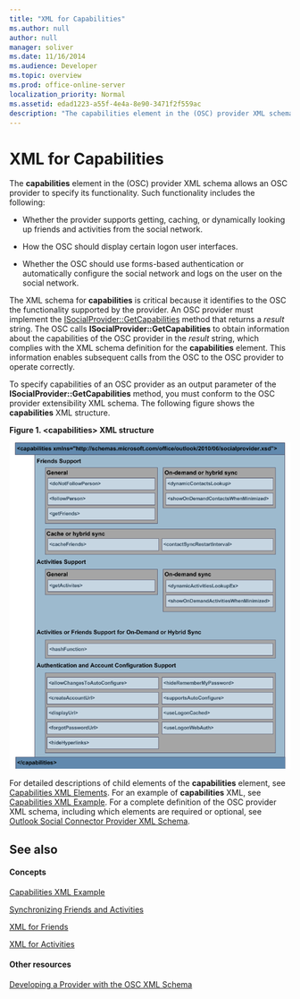 ```yaml
---
title: "XML for Capabilities"
ms.author: null
author: null
manager: soliver
ms.date: 11/16/2014
ms.audience: Developer
ms.topic: overview
ms.prod: office-online-server
localization_priority: Normal
ms.assetid: edad1223-a55f-4e4a-8e90-3471f2f559ac
description: "The capabilities element in the (OSC) provider XML schema allows an OSC provider to specify its functionality. Such functionality includes the following:"
---
```


# XML for Capabilities

The **capabilities** element in the (OSC) provider XML schema allows an OSC provider to specify its functionality. Such functionality includes the following: 
  
- Whether the provider supports getting, caching, or dynamically looking up friends and activities from the social network.
    
- How the OSC should display certain logon user interfaces.
    
- Whether the OSC should use forms-based authentication or automatically configure the social network and logs on the user on the social network.
    
The XML schema for **capabilities** is critical because it identifies to the OSC the functionality supported by the provider. An OSC provider must implement the [ISocialProvider::GetCapabilities](isocialprovider-getcapabilities.md) method that returns a  _result_ string. The OSC calls **ISocialProvider::GetCapabilities** to obtain information about the capabilities of the OSC provider in the  _result_ string, which complies with the XML schema definition for the **capabilities** element. This information enables subsequent calls from the OSC to the OSC provider to operate correctly. 
  
To specify capabilities of an OSC provider as an output parameter of the **ISocialProvider::GetCapabilities** method, you must conform to the OSC provider extensibility XML schema. The following figure shows the **capabilities** XML structure. 
  
**Figure 1. \<capabilities\> XML structure**

![capabilities XML structure](media/ol14oscref_Specifyingxmlforcapabilities_image1.gif)
  
For detailed descriptions of child elements of the **capabilities** element, see [Capabilities XML Elements](capabilities-xml-elements.md). For an example of **capabilities** XML, see [Capabilities XML Example](capabilities-xml-example.md). For a complete definition of the OSC provider XML schema, including which elements are required or optional, see [Outlook Social Connector Provider XML Schema](outlook-social-connector-provider-xml-schema.md).
  
## See also

#### Concepts

[Capabilities XML Example](capabilities-xml-example.md)
  
[Synchronizing Friends and Activities](synchronizing-friends-and-activities.md)
  
[XML for Friends](xml-for-friends.md)
  
[XML for Activities](xml-for-activities.md)
#### Other resources

[Developing a Provider with the OSC XML Schema](developing-a-provider-with-the-osc-xml-schema.md)

